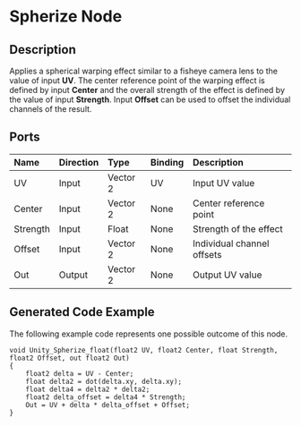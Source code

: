 # Spherize Node

## Description

Applies a spherical warping effect similar to a fisheye camera lens to the value of input **UV**. The center reference point of the warping effect is defined by input **Center** and the overall strength of the effect is defined by the value of input **Strength**. Input **Offset** can be used to offset the individual channels of the result.

## Ports

| Name        | Direction           | Type  | Binding | Description |
|:------------ |:-------------|:-----|:---|:---|
| UV      | Input | Vector 2 | UV | Input UV value |
| Center      | Input | Vector 2 | None | Center reference point |
| Strength      | Input | Float    | None | Strength of the effect |
| Offset      | Input | Vector 2 | None | Individual channel offsets |
| Out | Output      |    Vector 2 | None | Output UV value |

## Generated Code Example

The following example code represents one possible outcome of this node.

```
void Unity_Spherize_float(float2 UV, float2 Center, float Strength, float2 Offset, out float2 Out)
{
    float2 delta = UV - Center;
    float delta2 = dot(delta.xy, delta.xy);
    float delta4 = delta2 * delta2;
    float2 delta_offset = delta4 * Strength;
    Out = UV + delta * delta_offset + Offset;
}
```